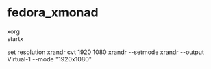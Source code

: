 # fedora_xmonad
xorg  
startx  

set resolution
xrandr
cvt 1920 1080
xrandr --setmode
xrandr --output Virtual-1 --mode "1920x1080"
